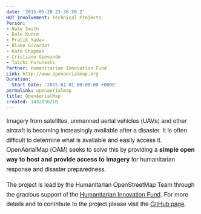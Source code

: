 ```yaml
---
date: '2015-05-28 23:36:50 Z'
HOT Involvement: Technical Projects
Person:
- Nate Smith
- Dale Kunce
- Pratik Yadav
- Blake Girardot
- Kate Chapman
- Cristiano Giovando
- Taichi Furuhashi
Partner: Humanitarian Innovation Fund
Link: http://www.openaerialmap.org
Duration:
  Start Date: '2015-01-01 00:00:00 +0000'
permalink: openaerialmap
title: OpenAerialMap
created: 1432856210
---
```

<p style="box-sizing: border-box; margin-top: 0px; margin-bottom: 16px; font-family: 'Helvetica Neue', Helvetica, 'Segoe UI', Arial, freesans, sans-serif; font-size: 16px; line-height: 25.6000003814697px;">Imagery from satellites, unmanned aerial vehicles (UAVs) and other aircraft is becoming increasingly available after a disaster. It is often difficult to determine what is available and easily access it. OpenAerialMap (OAM) seeks to solve this by providing a&nbsp;<strong style="box-sizing: border-box;">simple open way to host and provide access to imagery</strong>&nbsp;for humanitarian response and disaster preparedness.</p><p style="box-sizing: border-box; margin-top: 0px; margin-bottom: 16px; font-family: 'Helvetica Neue', Helvetica, 'Segoe UI', Arial, freesans, sans-serif; font-size: 16px; line-height: 25.6000003814697px;">The project is lead by the&nbsp;Humanitarian OpenStreetMap Team&nbsp;through the gracious support of the&nbsp;<a href="http://www.humanitarianinnovation.org/large-project/OpenAerialMap" target="_blank">Humanitarian Innovation Fund</a>. For more details and to contribute to the project please visit the <a href="https://github.com/hotosm/OpenAerialMap" target="_blank">GitHub page</a>.</p>
